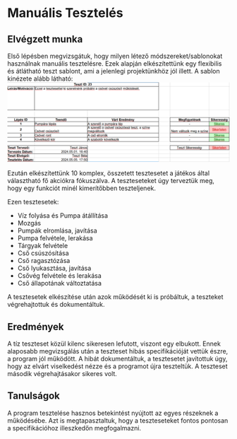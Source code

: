 # Manuális Tesztelés

## Elvégzett munka
Első lépésben megvizsgátuk, hogy milyen létező módszereket/sablonokat használnak manuális tesztelésre. Ezek alapján elkészítettünk egy flexibilis és átlátható teszt sablont, ami a jelenlegi projektünkhöz jól illett.
A sablon kinézete alább látható: 
![test_template.png](test_template.png)

Ezután elkészítettünk 10 komplex, összetett tesztesetet a játékos által választható fő akciókra fókuszálva. A teszteseteket úgy terveztük meg, hogy egy funkciót minél kimerítőbben teszteljenek.

Ezen tesztesetek:
- Víz folyása és Pumpa átállítása
- Mozgás
- Pumpák elromlása, javítása
- Pumpa felvétele, lerakása
- Tárgyak felvétele
- Cső csúszósítása
- Cső ragasztózása
- Cső lyukasztása, javítása
- Csővég felvétele és lerakása
- Cső állapotának változtatása

A tesztesetek elkészítése után azok működését ki is próbáltuk, a teszteket végrehajtottuk és dokumentáltuk.

## Eredmények
A tíz teszteset közül kilenc sikeresen lefutott, viszont egy elbukott. Ennek alaposabb megvizsgálás után a teszteset hibás specifikációját vettük észre, a program jól működött. A hibát dokumentáltuk, a tesztesetet javítottuk úgy, hogy az elvárt viselkedést nézze és a programot újra teszteltük. A teszteset második végrehajtásakor sikeres volt.

## Tanulságok
A program tesztelése hasznos betekintést nyújtott az egyes részeknek a működésébe. Azt is megtapasztaltuk, hogy a teszteseteket fontos pontosan a specifikációhoz illeszkedőn megfogalmazni. 